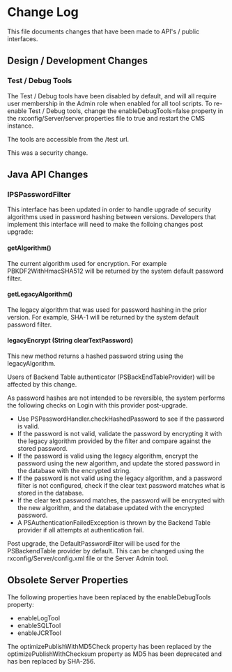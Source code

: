 
# Change Log

This file documents changes that have been made to API's / public interfaces.

## Design / Development Changes
### Test / Debug Tools
The Test / Debug tools have been disabled by default, and will all require user membership in the Admin role when enabled for all tool scripts. 
To re-enable Test / Debug tools, change the enableDebugTools=false property in the rxconfig/Server/server.properties file to true and restart the CMS instance. 

The tools are accessible from the /test url.

This was a security change.

## Java API Changes

### IPSPasswordFilter
This interface has been updated in order to handle upgrade of security algorithms used in password hashing between versions. Developers that implement this interface will need to make the folloing changes post upgrade:

#### getAlgorithm()
The current algorithm used for encryption.  For example PBKDF2WithHmacSHA512 will be returned by the system default password filter. 

#### getLegacyAlgorithm()
The legacy algorithm that was used for password hashing in the prior version.   For example, SHA-1 will be returned by the system default password filter.

#### legacyEncrypt (String clearTextPassword)
This new method returns a hashed password string using the legacyAlgorithm.

Users of Backend Table authenticator (PSBackEndTableProvider) will be affected by this change. 

As password hashes are not intended to be reversible, the system performs the following checks on Login with this provider post-upgrade.

* Use PSPasswordHandler.checkHashedPassword to see if the password is valid.
* If the password is not valid, validate the password by encrypting it with the legacy algorithm provided by the filter and compare against the stored password.
* If the password is valid using the legacy algorithm, encrypt the password using the new algorithm, and update the stored password in the database with the encrypted string.
* If the password is not valid using the legacy algorithm, and a password filter is not configured, check if the clear text password matches what is stored in the database.
* If the clear text password matches, the password will be encrypted with the new algorithm, and the database updated with the encrypted password.
* A PSAuthenticationFailedException is thrown by the Backend Table provider if all attempts at authentication fail.

Post upgrade, the DefaultPasswordFilter will be used for the PSBackendTable provider by default.  This can be changed using the rxconfig/Server/config.xml file or the Server Admin tool. 

## Obsolete Server Properties

The following properties have been replaced by the enableDebugTools property:

* enableLogTool
* enableSQLTool
* enableJCRTool

The optimizePublishWithMD5Check property has been replaced by the optimizePublishWithChecksum property as MD5 has been deprecated and has ben replaced by SHA-256.
